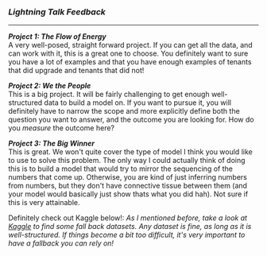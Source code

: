 ### ***Lightning Talk Feedback***

***

***Project 1: The Flow of Energy***  
A very well-posed, straight forward project. If you can get all the data, and can work with it, this is a great one to choose. You definitely want to sure you have a lot of examples and that you have enough examples of tenants that did upgrade and tenants that did not!


***Project 2: We the People***  
This is a big project. It will be fairly challenging to get enough well-structured data to build a model on. If you want to pursue it, you will definitely have to narrow the scope and more explicitly define both the question you want to answer, and the outcome you are looking for. How do you *measure* the outcome here?


***Project 3: The Big Winner***  
This is great. We won't quite cover the type of model I think you would like to use to solve this problem. The only way I could actually think of doing this is to build a model that would try to mirror the sequencing of the numbers that come up. Otherwise, you are kind of just inferring numbers from numbers, but they don't have connective tissue between them (and your model would basically just show thats what you did hah). Not sure if this is very attainable.

Definitely check out Kaggle below!:
*As I mentioned before, take a look at [Kaggle](https://www.kaggle.com/datasets) to find some fall back datasets. Any dataset is fine, as long as it is well-structured. If things become a bit too difficult, it's very important to have a fallback you can rely on!*
